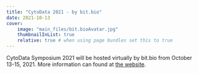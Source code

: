 ```yaml
---
title: "CytoData 2021 - by bit.bio"
date: 2021-10-13
cover:
    image: "main_files/bit.bioAvatar.jpg"
    thumbnailInList: true
    relative: true # when using page bundles set this to true
---
```

CytoData Symposium 2021 will be hosted virtually by bit.bio from October 13-15, 2021.
More information can found at [the website](https://www.bit.bio/events/cytodata2021).

